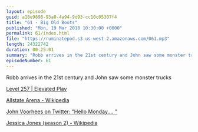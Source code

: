 ```yaml
---
layout: episode
guid: a18e9898-93a0-4a94-9d93-cc10c05307f4
title: "61 - Big Old Boots"
published: "Mon, 19 Mar 2018 10:30:00 +0000"
permalink: 61/index.html
file: "https://ruminatepod.s3-us-west-2.amazonaws.com/061.mp3"
length: 24322742
duration: 00:25:01
summary: "Robb arrives in the 21st century and John saw some monster trucks"
episodeNumber: 61
---
```


Robb arrives in the 21st century and John saw some monster trucks

[Level 257 | Elevated Play](http://www.level257.com/)

[Allstate Arena - Wikipedia](https://en.wikipedia.org/wiki/Allstate_Arena)

[John Voorhees on Twitter: "Hello Monday.… "](https://twitter.com/johnvoorhees/status/970664346648043520)

[Jessica Jones (season 2) - Wikipedia](https://en.wikipedia.org/wiki/Jessica_Jones_(season_2))

